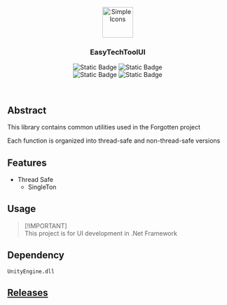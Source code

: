 <p align="center">
  <img src="https://github.com/user-attachments/assets/9f2e8c0d-7701-4050-ae0e-4d59992ec7b6" alt="Simple Icons" width=70>
  <h3 align="center">EasyTechToolUI</h3>
</p>

<p align="center">
  <img alt="Static Badge" src="https://img.shields.io/badge/Lang-CSharp-blue">
  <img alt="Static Badge" src="https://img.shields.io/badge/Target-Unity-green">
  <br>
  <img alt="Static Badge" src="https://img.shields.io/badge/Feature-Thread_Safe_Utils-red">
  <img alt="Static Badge" src="https://img.shields.io/badge/Feature-Non_Thread_Safe_Utils-red">
</p>

<br>

## Abstract
This library contains common utilities used in the Forgotten project

Each function is organized into thread-safe and non-thread-safe versions

## Features
- Thread Safe
    - SingleTon

## Usage
> [!IMPORTANT]\
> This project is for UI development in .Net Framework

## Dependency
```
UnityEngine.dll
```

## <a href="https://github.com/GameProj-Forgotten/CommonUtilLib/releases">Releases</a>
